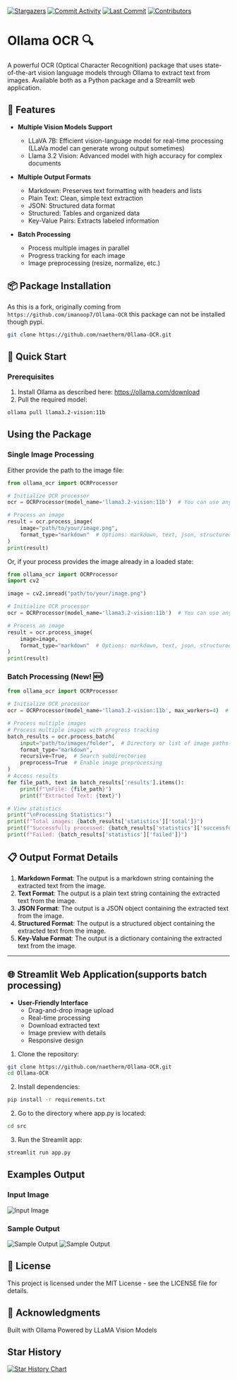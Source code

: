 <a href="https://github.com/naetherm/Ollama-OCR"><img src="https://img.shields.io/github/stars/naetherm/Ollama-OCR.svg?style=social&label=Star" alt="Stargazers"></a>
<a href="https://github.com/naetherm/Ollama-OCR/graphs/commit-activity"><img src="https://img.shields.io/github/commit-activity/m/naetherm/Ollama-OCR.svg" alt="Commit Activity"></a>
<a href="https://github.com/naetherm/Ollama-OCR"><img src="https://img.shields.io/github/last-commit/naetherm/Ollama-OCR.svg" alt="Last Commit"></a>
<a href="https://github.com/naetherm/Ollama-OCR/graphs/contributors"><img src="https://img.shields.io/github/contributors-anon/naetherm/Ollama-OCR.svg" alt="Contributors"></a>
# Ollama OCR 🔍

A powerful OCR (Optical Character Recognition) package that uses state-of-the-art vision language models through Ollama to extract text from images. Available both as a Python package and a Streamlit web application.

## 🌟 Features

- **Multiple Vision Models Support**
  - LLaVA 7B: Efficient vision-language model for real-time processing (LLaVa model can generate wrong output sometimes)
  - Llama 3.2 Vision: Advanced model with high accuracy for complex documents

- **Multiple Output Formats**
  - Markdown: Preserves text formatting with headers and lists
  - Plain Text: Clean, simple text extraction
  - JSON: Structured data format
  - Structured: Tables and organized data
  - Key-Value Pairs: Extracts labeled information

- **Batch Processing**
  - Process multiple images in parallel
  - Progress tracking for each image
  - Image preprocessing (resize, normalize, etc.)


## 📦 Package Installation

As this is a fork, originally coming from `https://github.com/imanoop7/Ollama-OCR` this package can not be installed though pypi.

```bash
git clone https://github.com/naetherm/Ollama-OCR.git
```

## 🚀 Quick Start
### Prerequisites
1. Install Ollama as described here: https://ollama.com/download
2. Pull the required model:

```bash
ollama pull llama3.2-vision:11b
```
## Using the Package

### Single Image Processing

Either provide the path to the image file:

```python
from ollama_ocr import OCRProcessor

# Initialize OCR processor
ocr = OCRProcessor(model_name='llama3.2-vision:11b')  # You can use any vision model available on Ollama

# Process an image
result = ocr.process_image(
    image="path/to/your/image.png",
    format_type="markdown"  # Options: markdown, text, json, structured, key_value
)
print(result)
```

Or, if your process provides the image already in a loaded state:

```python
from ollama_ocr import OCRProcessor
import cv2

image = cv2.imread("path/to/your/image.png")

# Initialize OCR processor
ocr = OCRProcessor(model_name='llama3.2-vision:11b')  # You can use any vision model available on Ollama

# Process an image
result = ocr.process_image(
    image=image,
    format_type="markdown"  # Options: markdown, text, json, structured, key_value
)
print(result)
```
### Batch Processing (New! 🆕)

```python
from ollama_ocr import OCRProcessor

# Initialize OCR processor
ocr = OCRProcessor(model_name='llama3.2-vision:11b', max_workers=4)  # max workers for parallel processing

# Process multiple images
# Process multiple images with progress tracking
batch_results = ocr.process_batch(
    input="path/to/images/folder",  # Directory or list of image paths
    format_type="markdown",
    recursive=True,  # Search subdirectories
    preprocess=True  # Enable image preprocessing
)
# Access results
for file_path, text in batch_results['results'].items():
    print(f"\nFile: {file_path}")
    print(f"Extracted Text: {text}")

# View statistics
print("\nProcessing Statistics:")
print(f"Total images: {batch_results['statistics']['total']}")
print(f"Successfully processed: {batch_results['statistics']['successful']}")
print(f"Failed: {batch_results['statistics']['failed']}")
```



## 📋 Output Format Details

1. **Markdown Format**: The output is a markdown string containing the extracted text from the image.
2. **Text Format**: The output is a plain text string containing the extracted text from the image.
3. **JSON Format**: The output is a JSON object containing the extracted text from the image.
4. **Structured Format**: The output is a structured object containing the extracted text from the image.
5. **Key-Value Format**: The output is a dictionary containing the extracted text from the image.  

-----
## 🌐 Streamlit Web Application(supports batch processing)
- **User-Friendly Interface**
  - Drag-and-drop image upload
  - Real-time processing
  - Download extracted text
  - Image preview with details
  - Responsive design

1. Clone the repository:
```bash
git clone https://github.com/naetherm/Ollama-OCR.git
cd Ollama-OCR
```
2. Install dependencies:
```bash
pip install -r requirements.txt
```
2. Go to the directory where app.py is located:
```bash
cd src      
```
3. Run the Streamlit app:
```bash
streamlit run app.py
```


## Examples Output
### Input Image
![Input Image](input/img.png)


### Sample Output
![Sample Output](output/image.png)
![Sample Output](output/markdown.png)


## 📄 License
This project is licensed under the MIT License - see the LICENSE file for details.

## 🙏 Acknowledgments
Built with Ollama
Powered by LLaMA Vision Models


## Star History

[![Star History Chart](https://api.star-history.com/svg?repos=naetherm/Ollama-OCR&type=Date)](https://star-history.com/#naetherm/Ollama-OCR&Date)

